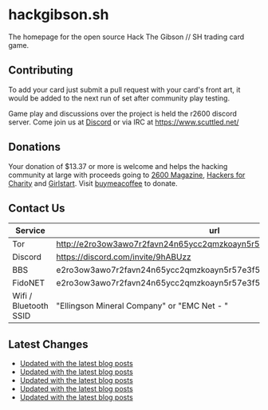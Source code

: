 # hackgibson.sh
The homepage for the open source Hack The Gibson // SH trading card game.


## Contributing

To add your card just submit a pull request with your card's front art, it would be added to the next run of set after community play testing.

Game play and discussions over the project is held the r2600 discord server. Come join us at [Discord](https://discord.com/invite/9hABUzz) or via IRC at https://www.scuttled.net/


## Donations

Your donation of $13.37 or more is welcome and helps the hacking community at large with proceeds going to [2600 Magazine](https://2600.com/), [Hackers for Charity](https://hackersforcharity.org) and [Girlstart](https://girlstart.org).  Visit [buymeacoffee](https://www.buymeacoffee.com/hackgibson.sh) to donate.


## Contact Us

Service | url
-|-
Tor | http://e2ro3ow3awo7r2favn24n65ycc2qmzkoayn5r57e3f56nvjwdcgg32ad.onion
Discord | https://discord.com/invite/9hABUzz
BBS | e2ro3ow3awo7r2favn24n65ycc2qmzkoayn5r57e3f56nvjwdcgg32ad.onion:23
FidoNET | e2ro3ow3awo7r2favn24n65ycc2qmzkoayn5r57e3f56nvjwdcgg32ad.onion:24554
Wifi / Bluetooth SSID | "Ellingson Mineral Company" or "EMC Net - <fidonet address>"

## Latest Changes
<!-- BLOG-POST-LIST:START -->
- [Updated with the latest blog posts](https://github.com/DFW2600/hackgibson.sh/commit/4a1d86a4a04409cad05cc52320ebe0046e6c1bdb)
- [Updated with the latest blog posts](https://github.com/DFW2600/hackgibson.sh/commit/f1ae9da6bd637c317e7357c932e3183ef59e823b)
- [Updated with the latest blog posts](https://github.com/DFW2600/hackgibson.sh/commit/c4c68596766c3fa37a67c5b14aa7615331d053af)
- [Updated with the latest blog posts](https://github.com/DFW2600/hackgibson.sh/commit/c437a7b3689974d7fddba30fdb91cf573b4788b3)
- [Updated with the latest blog posts](https://github.com/DFW2600/hackgibson.sh/commit/22f8deef3154b0d9be60a80b1e1bad5cb8ca4f7a)
<!-- BLOG-POST-LIST:END -->
